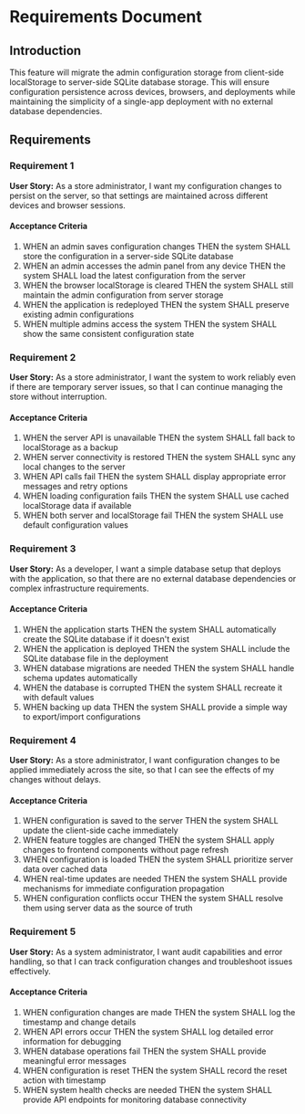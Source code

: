 # Requirements Document

## Introduction

This feature will migrate the admin configuration storage from client-side localStorage to server-side SQLite database storage. This will ensure configuration persistence across devices, browsers, and deployments while maintaining the simplicity of a single-app deployment with no external database dependencies.

## Requirements

### Requirement 1

**User Story:** As a store administrator, I want my configuration changes to persist on the server, so that settings are maintained across different devices and browser sessions.

#### Acceptance Criteria

1. WHEN an admin saves configuration changes THEN the system SHALL store the configuration in a server-side SQLite database
2. WHEN an admin accesses the admin panel from any device THEN the system SHALL load the latest configuration from the server
3. WHEN the browser localStorage is cleared THEN the system SHALL still maintain the admin configuration from server storage
4. WHEN the application is redeployed THEN the system SHALL preserve existing admin configurations
5. WHEN multiple admins access the system THEN the system SHALL show the same consistent configuration state

### Requirement 2

**User Story:** As a store administrator, I want the system to work reliably even if there are temporary server issues, so that I can continue managing the store without interruption.

#### Acceptance Criteria

1. WHEN the server API is unavailable THEN the system SHALL fall back to localStorage as a backup
2. WHEN server connectivity is restored THEN the system SHALL sync any local changes to the server
3. WHEN API calls fail THEN the system SHALL display appropriate error messages and retry options
4. WHEN loading configuration fails THEN the system SHALL use cached localStorage data if available
5. WHEN both server and localStorage fail THEN the system SHALL use default configuration values

### Requirement 3

**User Story:** As a developer, I want a simple database setup that deploys with the application, so that there are no external database dependencies or complex infrastructure requirements.

#### Acceptance Criteria

1. WHEN the application starts THEN the system SHALL automatically create the SQLite database if it doesn't exist
2. WHEN the application is deployed THEN the system SHALL include the SQLite database file in the deployment
3. WHEN database migrations are needed THEN the system SHALL handle schema updates automatically
4. WHEN the database is corrupted THEN the system SHALL recreate it with default values
5. WHEN backing up data THEN the system SHALL provide a simple way to export/import configurations

### Requirement 4

**User Story:** As a store administrator, I want configuration changes to be applied immediately across the site, so that I can see the effects of my changes without delays.

#### Acceptance Criteria

1. WHEN configuration is saved to the server THEN the system SHALL update the client-side cache immediately
2. WHEN feature toggles are changed THEN the system SHALL apply changes to frontend components without page refresh
3. WHEN configuration is loaded THEN the system SHALL prioritize server data over cached data
4. WHEN real-time updates are needed THEN the system SHALL provide mechanisms for immediate configuration propagation
5. WHEN configuration conflicts occur THEN the system SHALL resolve them using server data as the source of truth

### Requirement 5

**User Story:** As a system administrator, I want audit capabilities and error handling, so that I can track configuration changes and troubleshoot issues effectively.

#### Acceptance Criteria

1. WHEN configuration changes are made THEN the system SHALL log the timestamp and change details
2. WHEN API errors occur THEN the system SHALL log detailed error information for debugging
3. WHEN database operations fail THEN the system SHALL provide meaningful error messages
4. WHEN configuration is reset THEN the system SHALL record the reset action with timestamp
5. WHEN system health checks are needed THEN the system SHALL provide API endpoints for monitoring database connectivity